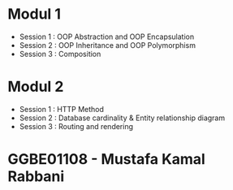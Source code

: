 # Modul 1
* Session 1 : OOP Abstraction and OOP Encapsulation
* Session 2 : OOP Inheritance and OOP Polymorphism
* Session 3 : Composition
# Modul 2
* Session 1 : HTTP Method
* Session 2 : Database cardinality & Entity relationship diagram
* Session 3 : Routing and rendering

# GGBE01108 - Mustafa Kamal Rabbani

